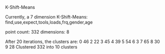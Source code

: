K-Shift-Means

Currently, a 7 dimension K-Shift-Means: find,use,expect,tools,loads,frq,gender,age

point count: 332
dimensions: 8

After 20 iterations, the clusters are:
0    46
2    22
3    45
4    39
5    54
6    3
7    65
8    30
9    28
Clustered 332 into 10 clusters